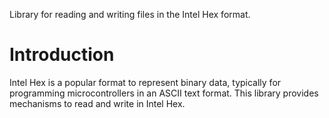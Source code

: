Library for reading and writing files in the Intel Hex format.

# Introduction

Intel Hex is a popular format to represent binary data, typically for
programming microcontrollers in an ASCII text format. This library
provides mechanisms to read and write in Intel Hex.
